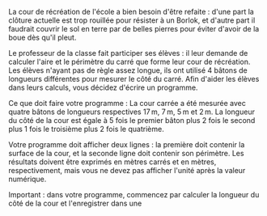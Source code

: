 La cour de récréation de l'école a bien besoin d'être refaite : d'une part la clôture actuelle est trop rouillée pour résister à un Borlok, et d'autre part il faudrait couvrir le sol en terre par de belles pierres pour éviter d'avoir de la boue dès qu'il pleut.

Le professeur de la classe fait participer ses élèves : il leur demande de calculer l'aire et le périmètre du carré que forme leur cour de récréation. Les élèves n'ayant pas de règle assez longue, ils ont utilisé 4 bâtons de longueurs différentes pour mesurer le côté du carré. Afin d'aider les élèves dans leurs calculs, vous décidez d'écrire un programme.

Ce que doit faire votre programme :
La cour carrée a été mesurée avec quatre bâtons de longueurs respectives 17 m, 7 m, 5 m et 2 m. La longueur du côté de la cour est égale à 5 fois le premier bâton plus 2 fois le second plus 1 fois le troisième plus 2 fois le quatrième.

Votre programme doit afficher deux lignes : la première doit contenir la surface de la cour, et la seconde ligne doit contenir son périmètre. Les résultats doivent être exprimés en mètres carrés et en mètres, respectivement, mais vous ne devez pas afficher l'unité après la valeur numérique.

Important : dans votre programme, commencez par calculer la longueur du côté de la cour et l'enregistrer dans une